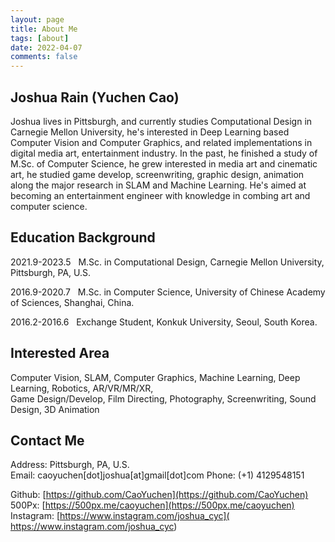 ```yaml
---
layout: page
title: About Me
tags: [about]
date: 2022-04-07
comments: false
---
```




## Joshua Rain (Yuchen Cao) 
 
Joshua lives in Pittsburgh, and currently studies Computational Design in Carnegie Mellon University, he's interested in Deep Learning based Computer Vision and Computer Graphics, and related implementations in digital media art, entertainment industry. In the past, he finished a study of M.Sc. of Computer Science, he grew interested in media art and cinematic art, he studied game develop, screenwriting, graphic design, animation along the major research in SLAM and Machine Learning. He's aimed at becoming an entertainment engineer with knowledge in combing art and computer science.

## Education Background  

2021.9-2023.5 &nbsp; M.Sc. in Computational Design, Carnegie Mellon University, Pittsburgh, PA, U.S.

2016.9-2020.7 &nbsp; M.Sc. in Computer Science, University of Chinese Academy of Sciences, Shanghai, China. 

2016.2-2016.6 &nbsp; Exchange Student, Konkuk University, Seoul, South Korea.  

## Interested Area 

Computer Vision, SLAM, Computer Graphics, Machine Learning, Deep Learning, Robotics, AR/VR/MR/XR,   
Game Design/Develop, Film Directing, Photography, Screenwriting, Sound Design, 3D Animation


## Contact Me
 
Address: Pittsburgh, PA, U.S.  
Email: caoyuchen[dot]joshua[at]gmail[dot]com
Phone: (+1) 4129548151  

Github: [https://github.com/CaoYuchen](https://github.com/CaoYuchen)  
500Px: [https://500px.me/caoyuchen](https://500px.me/caoyuchen)  
Instagram: [https://www.instagram.com/joshua_cyc]( https://www.instagram.com/joshua_cyc)
	 
